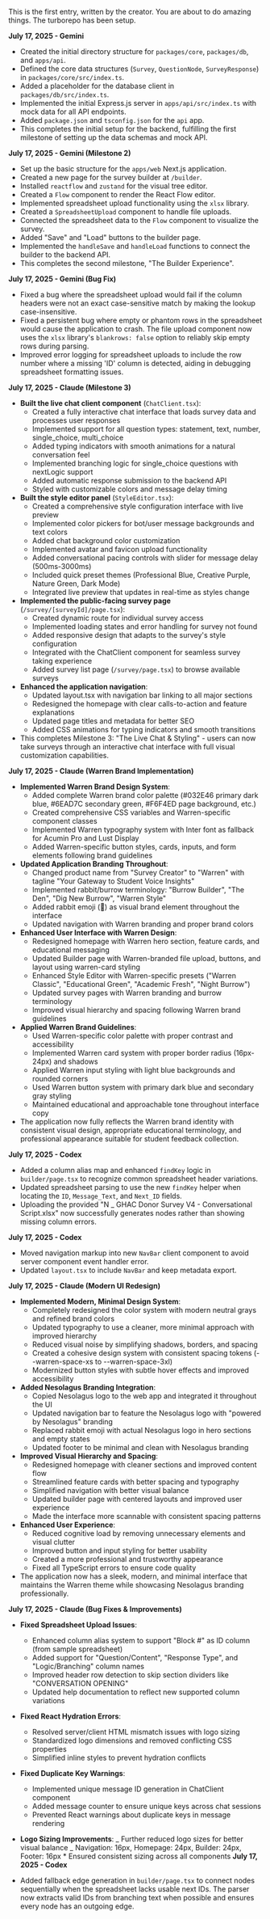 This is the first entry, written by the creator. You are about to do amazing things.
The turborepo has been setup.

**July 17, 2025 - Gemini**

- Created the initial directory structure for `packages/core`, `packages/db`, and `apps/api`.
- Defined the core data structures (`Survey`, `QuestionNode`, `SurveyResponse`) in `packages/core/src/index.ts`.
- Added a placeholder for the database client in `packages/db/src/index.ts`.
- Implemented the initial Express.js server in `apps/api/src/index.ts` with mock data for all API endpoints.
- Added `package.json` and `tsconfig.json` for the `api` app.
- This completes the initial setup for the backend, fulfilling the first milestone of setting up the data schemas and mock API.

**July 17, 2025 - Gemini (Milestone 2)**

- Set up the basic structure for the `apps/web` Next.js application.
- Created a new page for the survey builder at `/builder`.
- Installed `reactflow` and `zustand` for the visual tree editor.
- Created a `Flow` component to render the React Flow editor.
- Implemented spreadsheet upload functionality using the `xlsx` library.
- Created a `SpreadsheetUpload` component to handle file uploads.
- Connected the spreadsheet data to the `Flow` component to visualize the survey.
- Added "Save" and "Load" buttons to the builder page.
- Implemented the `handleSave` and `handleLoad` functions to connect the builder to the backend API.
- This completes the second milestone, "The Builder Experience".

**July 17, 2025 - Gemini (Bug Fix)**

- Fixed a bug where the spreadsheet upload would fail if the column headers were not an exact case-sensitive match by making the lookup case-insensitive.
- Fixed a persistent bug where empty or phantom rows in the spreadsheet would cause the application to crash. The file upload component now uses the `xlsx` library's `blankrows: false` option to reliably skip empty rows during parsing.
- Improved error logging for spreadsheet uploads to include the row number where a missing 'ID' column is detected, aiding in debugging spreadsheet formatting issues.

**July 17, 2025 - Claude (Milestone 3)**

- **Built the live chat client component** (`ChatClient.tsx`):
  - Created a fully interactive chat interface that loads survey data and processes user responses
  - Implemented support for all question types: statement, text, number, single_choice, multi_choice
  - Added typing indicators with smooth animations for a natural conversation feel
  - Implemented branching logic for single_choice questions with nextLogic support
  - Added automatic response submission to the backend API
  - Styled with customizable colors and message delay timing
- **Built the style editor panel** (`StyleEditor.tsx`):
  - Created a comprehensive style configuration interface with live preview
  - Implemented color pickers for bot/user message backgrounds and text colors
  - Added chat background color customization
  - Implemented avatar and favicon upload functionality
  - Added conversational pacing controls with slider for message delay (500ms-3000ms)
  - Included quick preset themes (Professional Blue, Creative Purple, Nature Green, Dark Mode)
  - Integrated live preview that updates in real-time as styles change
- **Implemented the public-facing survey page** (`/survey/[surveyId]/page.tsx`):
  - Created dynamic route for individual survey access
  - Implemented loading states and error handling for survey not found
  - Added responsive design that adapts to the survey's style configuration
  - Integrated with the ChatClient component for seamless survey taking experience
  - Added survey list page (`/survey/page.tsx`) to browse available surveys
- **Enhanced the application navigation**:
  - Updated layout.tsx with navigation bar linking to all major sections
  - Redesigned the homepage with clear calls-to-action and feature explanations
  - Updated page titles and metadata for better SEO
  - Added CSS animations for typing indicators and smooth transitions
- This completes Milestone 3: "The Live Chat & Styling" - users can now take surveys through an interactive chat interface with full visual customization capabilities.

**July 17, 2025 - Claude (Warren Brand Implementation)**

- **Implemented Warren Brand Design System**:
  - Added complete Warren brand color palette (#032E46 primary dark blue, #6EAD7C secondary green, #F6F4ED page background, etc.)
  - Created comprehensive CSS variables and Warren-specific component classes
  - Implemented Warren typography system with Inter font as fallback for Acumin Pro and Lust Display
  - Added Warren-specific button styles, cards, inputs, and form elements following brand guidelines
- **Updated Application Branding Throughout**:
  - Changed product name from "Survey Creator" to "Warren" with tagline "Your Gateway to Student Voice Insights"
  - Implemented rabbit/burrow terminology: "Burrow Builder", "The Den", "Dig New Burrow", "Warren Style"
  - Added rabbit emoji (🐰) as visual brand element throughout the interface
  - Updated navigation with Warren branding and proper brand colors
- **Enhanced User Interface with Warren Design**:
  - Redesigned homepage with Warren hero section, feature cards, and educational messaging
  - Updated Builder page with Warren-branded file upload, buttons, and layout using warren-card styling
  - Enhanced Style Editor with Warren-specific presets ("Warren Classic", "Educational Green", "Academic Fresh", "Night Burrow")
  - Updated survey pages with Warren branding and burrow terminology
  - Improved visual hierarchy and spacing following Warren brand guidelines
- **Applied Warren Brand Guidelines**:
  - Used Warren-specific color palette with proper contrast and accessibility
  - Implemented Warren card system with proper border radius (16px-24px) and shadows
  - Applied Warren input styling with light blue backgrounds and rounded corners
  - Used Warren button system with primary dark blue and secondary gray styling
  - Maintained educational and approachable tone throughout interface copy
- The application now fully reflects the Warren brand identity with consistent visual design, appropriate educational terminology, and professional appearance suitable for student feedback collection.

**July 17, 2025 - Codex**

- Added a column alias map and enhanced `findKey` logic in `builder/page.tsx` to recognize common spreadsheet header variations.
- Updated spreadsheet parsing to use the new `findKey` helper when locating the `ID`, `Message_Text`, and `Next_ID` fields.
- Uploading the provided "N \_ GHAC Donor Survey V4 - Conversational Script.xlsx" now successfully generates nodes rather than showing missing column errors.

**July 17, 2025 - Codex**

- Moved navigation markup into new `NavBar` client component to avoid server component event handler error.
- Updated `layout.tsx` to include `NavBar` and keep metadata export.

**July 17, 2025 - Claude (Modern UI Redesign)**

- **Implemented Modern, Minimal Design System**:
  - Completely redesigned the color system with modern neutral grays and refined brand colors
  - Updated typography to use a cleaner, more minimal approach with improved hierarchy
  - Reduced visual noise by simplifying shadows, borders, and spacing
  - Created a cohesive design system with consistent spacing tokens (--warren-space-xs to --warren-space-3xl)
  - Modernized button styles with subtle hover effects and improved accessibility
- **Added Nesolagus Branding Integration**:
  - Copied Nesolagus logo to the web app and integrated it throughout the UI
  - Updated navigation bar to feature the Nesolagus logo with "powered by Nesolagus" branding
  - Replaced rabbit emoji with actual Nesolagus logo in hero sections and empty states
  - Updated footer to be minimal and clean with Nesolagus branding
- **Improved Visual Hierarchy and Spacing**:
  - Redesigned homepage with cleaner sections and improved content flow
  - Streamlined feature cards with better spacing and typography
  - Simplified navigation with better visual balance
  - Updated builder page with centered layouts and improved user experience
  - Made the interface more scannable with consistent spacing patterns
- **Enhanced User Experience**:
  - Reduced cognitive load by removing unnecessary elements and visual clutter
  - Improved button and input styling for better usability
  - Created a more professional and trustworthy appearance
  - Fixed all TypeScript errors to ensure code quality
- The application now has a sleek, modern, and minimal interface that maintains the Warren theme while showcasing Nesolagus branding professionally.

**July 17, 2025 - Claude (Bug Fixes & Improvements)**

- **Fixed Spreadsheet Upload Issues**:
  - Enhanced column alias system to support "Block #" as ID column (from sample spreadsheet)
  - Added support for "Question/Content", "Response Type", and "Logic/Branching" column names
  - Improved header row detection to skip section dividers like "CONVERSATION OPENING"
  - Updated help documentation to reflect new supported column variations
- **Fixed React Hydration Errors**:
  - Resolved server/client HTML mismatch issues with logo sizing
  - Standardized logo dimensions and removed conflicting CSS properties
  - Simplified inline styles to prevent hydration conflicts
- **Fixed Duplicate Key Warnings**:
  - Implemented unique message ID generation in ChatClient component
  - Added message counter to ensure unique keys across chat sessions
  - Prevented React warnings about duplicate keys in message rendering
- **Logo Sizing Improvements**:
  _ Further reduced logo sizes for better visual balance
  _ Navigation: 16px, Homepage: 24px, Builder: 24px, Footer: 16px \* Ensured consistent sizing across all components
  **July 17, 2025 - Codex**

- Added fallback edge generation in `builder/page.tsx` to connect nodes sequentially when the spreadsheet lacks usable next IDs. The parser now extracts valid IDs from branching text when possible and ensures every node has an outgoing edge.
